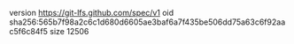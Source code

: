version https://git-lfs.github.com/spec/v1
oid sha256:565b7f98a2c6c1d680d6605ae3baf6a7f435be506dd75a63c6f92aac5f6c84f5
size 12506

